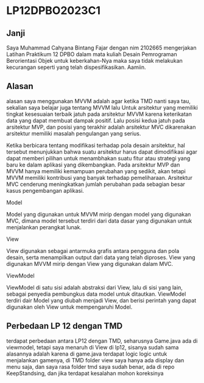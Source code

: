 # LP12DPBO2023C1

## Janji
Saya Muhammad Cahyana Bintang Fajar dengan nim 2102665 mengerjakan Latihan Praktikum 12 DPBO dalam mata kuliah Desain Pemrograman Berorientasi Objek untuk keberkahan-Nya maka saya tidak melakukan kecurangan seperti yang telah dispesifikasikan. Aamiin.

## Alasan
alasan saya menggunakan MVVM adalah agar ketika TMD nanti saya tau, sekalian saya belajar juga tentang MVVM lalu
Untuk arsitektur yang memiliki tingkat kesesuaian terbaik jatuh pada arsitektur MVVM karena keterikatan data yang dapat membuat dampak positif. Lalu posisi kedua jatuh pada arsitektur MVP, dan posisi yang terakhir adalah arsitektur MVC dikarenakan arsitektur memiliki masalah pengulangan yang serius.

Ketika berbicara tentang modifikasi terhadap pola desain arsitektur, hal tersebut menunjukkan bahwa suatu arsitektur harus dapat dimodifikasi agar dapat memberi pilihan untuk menambhakan suatu fitur atau strategi yang baru ke dalam aplikasi yang dikembangkan. Pada arsitektur MVP dan MVVM hanya memiliki kemampuan perubahan yang sedikit, akan tetapi MVVM memiliki kontribusi yang banyak terhadap pemeliharaan. Arsitektur MVC cenderung meningkatkan jumlah perubahan pada sebagian besar kasus pengembangan aplikasi.

Model

Model yang digunakan untuk MVVM mirip dengan model yang digunakan MVC, dimana model tersebut terdiri dari data dasar yang digunakan untuk menjalankan perangkat lunak.

View

View digunakan sebagai antarmuka grafis antara pengguna dan pola desain, serta menampilkan output dari data yang telah diproses. View yang digunakan MVVM mirip dengan View yang digunakan dalam MVC.

ViewModel

ViewModel di satu sisi adalah abstraksi dari View, lalu di sisi yang lain, sebagai penyedia pembungkus data model untuk ditautkan. ViewModel terdiri dair Model yang diubah menjadi View, dan berisi perintah yang dapat digunakan oleh View untuk mempengaruhi Model.

## Perbedaan LP 12 dengan TMD
terdapat perbedaan antara LP12 dengan TMD, seharusnya Game.java ada di viewmodel, tetapi saya menaruh di View di lp12, sisanya sudah sama
alasannya adalah karena di game.java terdapat logic logic untuk menjalankan gamenya, di TMD folder view saya hanya ada display dan menu saja, dan saya rasa folder tmd saya sudah benar, ada di repo KeepStandsing, dan jika terdapat kesalahan mohon koreksinya
 
